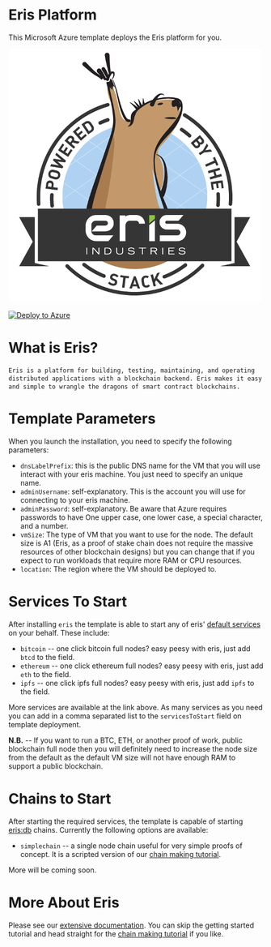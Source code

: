 # Eris Platform

This Microsoft Azure template deploys the Eris platform for you.

![Eris-Platform](https://raw.githubusercontent.com/Azure/azure-quickstart-templates/master/eris-platform/images/eris_platform.png)

[![Deploy to Azure](http://azuredeploy.net/deploybutton.png)](https://portal.azure.com/#create/Microsoft.Template/uri/https%3A%2F%2Fraw.githubusercontent.com%2FAzure%2Fazure-quickstart-templates%2Fmaster%2Feris-platform%2Fazuredeploy.json)

# What is Eris?

```
Eris is a platform for building, testing, maintaining, and operating
distributed applications with a blockchain backend. Eris makes it easy
and simple to wrangle the dragons of smart contract blockchains.
```

# Template Parameters

When you launch the installation, you need to specify the following parameters:

* `dnsLabelPrefix`: this is the public DNS name for the VM that you will use interact with your eris machine. You just need to specify an unique name.
* `adminUsername`: self-explanatory. This is the account you will use for connecting to your eris machine.
* `adminPassword`: self-explanatory. Be aware that Azure requires passwords to have One upper case, one lower case, a special character, and a number.
* `vmSize`: The type of VM that you want to use for the node. The default size is A1 (Eris, as a proof of stake chain does not require the massive resources of other blockchain designs) but you can change that if you expect to run workloads that require more RAM or CPU resources.
* `location`: The region where the VM should be deployed to.

# Services To Start

After installing `eris` the template is able to start any of eris' [default services](https://github.com/eris-ltd/eris-services) on your behalf. These include:

* `bitcoin` -- one click bitcoin full nodes? easy peesy with eris, just add `btcd` to the field.
* `ethereum` -- one click ethereum full nodes? easy peesy with eris, just add `eth` to the field.
* `ipfs` -- one click ipfs full nodes? easy peesy with eris, just add `ipfs` to the field.

More services are available at the link above. As many services as you need you can add in a comma separated list to the `servicesToStart` field on template deployment.

**N.B.** -- If you want to run a BTC, ETH, or another proof of work, public blockchain full node then you will definitely need to increase the node size from the default as the default VM size will not have enough RAM to support a public blockchain.

# Chains to Start

After starting the required services, the template is capable of starting [eris:db](https://erisindustries.com/components/erisdb/) chains. Currently the following options are available:

* `simplechain` -- a single node chain useful for very simple proofs of concept. It is a scripted version of our [chain making tutorial](https://docs.erisindustries.com/tutorials/chainmaking/).

More will be coming soon.

# More About Eris

Please see our [extensive documentation](https://docs.erisindustries.com). You can skip the getting started tutorial and head straight for the [chain making tutorial](https://docs.erisindustries.com/tutorials/chainmaking/) if you like.
